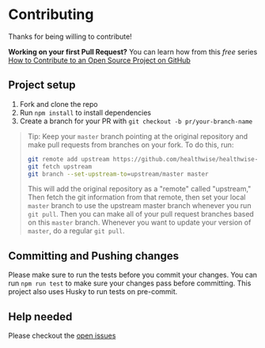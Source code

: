 # Contributing

Thanks for being willing to contribute!

**Working on your first Pull Request?** You can learn how from this _free_
series [How to Contribute to an Open Source Project on GitHub][egghead]

## Project setup

1. Fork and clone the repo
2. Run `npm install` to install dependencies
3. Create a branch for your PR with `git checkout -b pr/your-branch-name`

> Tip: Keep your `master` branch pointing at the original repository and make pull
> requests from branches on your fork. To do this, run:
>
> ```bash
> git remote add upstream https://github.com/healthwise/healthwise-ui
> git fetch upstream
> git branch --set-upstream-to=upstream/master master
> ```
>
> This will add the original repository as a "remote" called "upstream," Then
> fetch the git information from that remote, then set your local `master` branch
> to use the upstream master branch whenever you run `git pull`. Then you can make
> all of your pull request branches based on this `master` branch. Whenever you
> want to update your version of `master`, do a regular `git pull`.

## Committing and Pushing changes

Please make sure to run the tests before you commit your changes.
You can run `npm run test` to make sure your changes pass before committing.
This project also uses Husky to run tests on pre-commit.

## Help needed

Please checkout the [open issues][issues]

<!-- prettier-ignore-start -->
[egghead]: https://app.egghead.io/playlists/how-to-contribute-to-an-open-source-project-on-github
[issues]: https://github.com/healthwise/healthwise-ui/issues
<!-- prettier-ignore-end -->